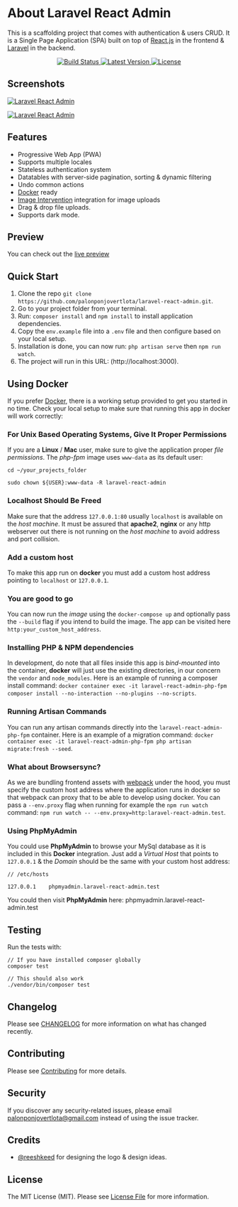 # About Laravel React Admin

This is a scaffolding project that comes with authentication &
users CRUD. It is a Single Page Application (SPA) built on top of [React.js](https://reactjs.org)
in the frontend & [Laravel](https://laravel.com) in the backend.

<p align="center">
    <a href="https://github.com/palonponjovertlota/laravel-react-admin/actions" title="Actions">
        <img src="https://github.com/palonponjovertlota/laravel-react-admin/workflows/Actions/badge.svg" alt="Build Status">
    </a>
    <a href="https://github.com/palonponjovertlota/laravel-react-admin/releases" title="Releases">
        <img src="https://img.shields.io/github/v/release/palonponjovertlota/laravel-react-admin?label=Release" alt="Latest Version">
    </a>
    <a href="https://github.com/palonponjovertlota/laravel-react-admin/blob/master/LICENSE" title="License">
        <img src="https://img.shields.io/github/license/palonponjovertlota/laravel-react-admin?label=License" alt="License">
    </a>
</p>

## Screenshots

[![Laravel React Admin](https://user-images.githubusercontent.com/42484695/65893634-d9534700-e3da-11e9-84a1-20de8c6b4ced.png)](https://github.com/palonponjovertlota/laravel-react-admin)

[![Laravel React Admin](https://user-images.githubusercontent.com/42484695/65893636-d9534700-e3da-11e9-91c1-0d098a5e4301.png)](https://github.com/palonponjovertlota/laravel-react-admin)

## Features

-   Progressive Web App (PWA)
-   Supports multiple locales
-   Stateless authentication system
-   Datatables with server-side pagination, sorting & dynamic filtering
-   Undo common actions
-   [Docker](https://www.docker.com) ready
-   [Image Intervention](http://image.intervention.io/) integration for image uploads
-   Drag & drop file uploads.
-   Supports dark mode.

## Preview

You can check out the [live preview](https://laravel-react-admin.herokuapp.com)

## Quick Start

1. Clone the repo `git clone https://github.com/palonponjovertlota/laravel-react-admin.git`.
2. Go to your project folder from your terminal.
3. Run: `composer install` and `npm install` to install application dependencies.
4. Copy the `env.example` file into a `.env` file and then configure based on your local setup.
5. Installation is done, you can now run: `php artisan serve` then `npm run watch`.
6. The project will run in this URL: (http://localhost:3000).

## Using Docker

If you prefer [Docker](https://www.docker.com), there is a working setup provided to get you started in no time.
Check your local setup to make sure that running this app in docker will work correctly:

### For Unix Based Operating Systems, Give It Proper Permissions

If you are a **Linux** / **Mac** user, make sure to give the application proper _file permissions_. The _php-fpm_ image uses `www-data` as its default user:

```
cd ~/your_projects_folder

sudo chown ${USER}:www-data -R laravel-react-admin
```

### Localhost Should Be Freed

Make sure that the address `127.0.0.1:80` usually `localhost` is available on the _host machine_. It must be assured that **apache2**, **nginx** or any http webserver out there is not running on the _host machine_ to avoid address and port collision.

### Add a custom host

To make this app run on **docker** you must add a custom host address pointing to `localhost` or `127.0.0.1`.

### You are good to go

You can now run the _image_ using the `docker-compose up` and optionally pass the `--build` flag if you intend to build the image. The app can be visited here `http:your_custom_host_address`.

### Installing PHP & NPM dependencies

In development, do note that all files inside this app is _bind-mounted_ into the container, **docker** will just use the existing directories, in our concern the `vendor` and `node_modules`. Here is an example of running a composer install command: `docker container exec -it laravel-react-admin-php-fpm composer install --no-interaction --no-plugins --no-scripts`.

### Running Artisan Commands

You can run any artisan commands directly into the `laravel-react-admin-php-fpm` container. Here is an example of a migration command: `docker container exec -it laravel-react-admin-php-fpm php artisan migrate:fresh --seed`.

### What about Browsersync?

As we are bundling frontend assets with [webpack](https://webpack.js.org/) under the hood, you must specify the custom host address where the application runs in docker so that webpack can proxy that to be able to develop using docker. You can pass a `--env.proxy` flag when running for example the `npm run watch` command: `npm run watch -- --env.proxy=http:laravel-react-admin.test`.

### Using PhpMyAdmin

You could use **PhpMyAdmin** to browse your MySql database as it is included in this **Docker** integration. Just add a _Virtual Host_ that points to `127.0.0.1` & the _Domain_ should be the same with your custom host address:

```
// /etc/hosts

127.0.0.1    phpmyadmin.laravel-react-admin.test
```

You could then visit **PhpMyAdmin** here: phpmyadmin.laravel-react-admin.test

## Testing

Run the tests with:

```
// If you have installed composer globally
composer test

// This should also work
./vendor/bin/composer test
```

## Changelog

Please see [CHANGELOG](https://github.com/palonponjovertlota/laravel-react-admin/blob/master/CHANGELOG.md) for more information on what has changed recently.

## Contributing

Please see [Contributing](https://github.com/palonponjovertlota/laravel-react-admin/blob/master/Contributing.md) for more details.

## Security

If you discover any security-related issues, please email [palonponjovertlota@gmail.com](mailto:palonponjovertlota@gmail.com) instead of using the issue tracker.

## Credits

-   [@reeshkeed](https://github.com/reeshkeed) for designing the logo & design ideas.

## License

The MIT License (MIT). Please see [License File](https://github.com/palonponjovertlota/laravel-react-admin/blob/master/LICENSE) for more information.
